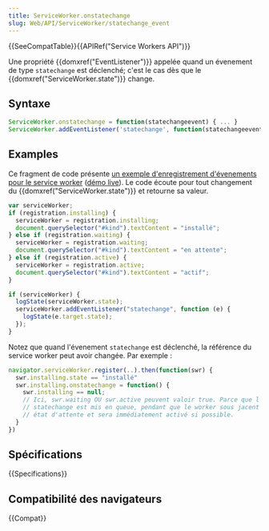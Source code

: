```yaml
---
title: ServiceWorker.onstatechange
slug: Web/API/ServiceWorker/statechange_event
---
```


{{SeeCompatTable}}{{APIRef("Service Workers API")}}

Une propriété {{domxref("EventListener")}} appelée quand un évenement de type `statechange` est déclenché; c'est le cas dès que le {{domxref("ServiceWorker.state")}} change.

## Syntaxe

```js
ServiceWorker.onstatechange = function(statechangeevent) { ... }
ServiceWorker.addEventListener('statechange', function(statechangeevent) { ... } )
```

## Examples

Ce fragment de code présente [un exemple d'enregistrement d'évenements pour le service worker](https://github.com/GoogleChrome/samples/blob/gh-pages/service-worker/registration-events/index.html) ([démo live](https://googlechrome.github.io/samples/service-worker/registration-events/)). Le code écoute pour tout changement du {{domxref("ServiceWorker.state")}} et retourne sa valeur.

```js
var serviceWorker;
if (registration.installing) {
  serviceWorker = registration.installing;
  document.querySelector("#kind").textContent = "installé";
} else if (registration.waiting) {
  serviceWorker = registration.waiting;
  document.querySelector("#kind").textContent = "en attente";
} else if (registration.active) {
  serviceWorker = registration.active;
  document.querySelector("#kind").textContent = "actif";
}

if (serviceWorker) {
  logState(serviceWorker.state);
  serviceWorker.addEventListener("statechange", function (e) {
    logState(e.target.state);
  });
}
```

Notez que quand l'évenement `statechange` est déclenché, la référence du service worker peut avoir changée. Par exemple :

```js
navigator.serviceWorker.register(..).then(function(swr) {
  swr.installing.state == "installé"
  swr.installing.onstatechange = function() {
    swr.installing == null;
    // Ici, swr.waiting OU swr.active peuvent valoir true. Parce que l'évènement
    // statechange est mis en queue, pendant que le worker sous jacent est peut être en
    // état d'attente et sera immédiatement activé si possible.
  }
})
```

## Spécifications

{{Specifications}}

## Compatibilité des navigateurs

{{Compat}}
